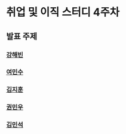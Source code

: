 # 취업 및 이직 스터디 4주차

## 발표 주제

### [강해빈](./kanghaeven/)

### [여민수](./yeominsu/)

### [김지훈](./kimjihun/)

### [권민우](./kwonminwoo/)

### [김민석](./kimminseok/)
